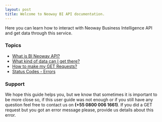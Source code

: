 ```yaml
---
layout: post
title: Welcome to Neoway BI API documentation.
---
```


Here you can learn how to interact with Neoway Business Intelligence API and get data through this service.

### Topics

* [What is BI Neoway API?](https://neowaycx.github.io/BIApiDocumentation/about)
* [What kind of data can I get there?](https://neowaycx.github.io/BIApiDocumentation/biteam)
* [How to make my GET Requests?](https://neowaycx.github.io/BIApiDocumentation/requests)
* [Status Codes - Errors](https://neowaycx.github.io/BIApiDocumentation/errors)

### Support

We hope this guide helps you, but we know that sometimes it is important to be more close so, if this user guide was not enough or if you still have any question feel free to contact us on **(+55 0800 006 1661)**.
If you did a GET request but you got an error message please, provide us details about this error.